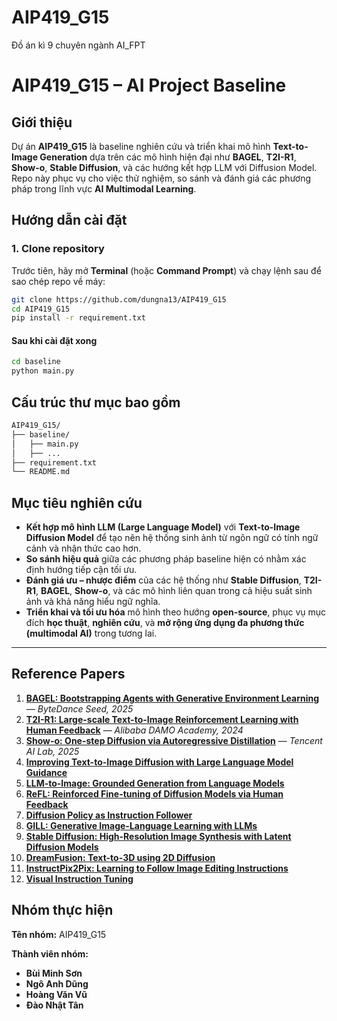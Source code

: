 # AIP419_G15
Đồ án kì 9 chuyên ngành AI_FPT

# AIP419_G15 – AI Project Baseline

## Giới thiệu
Dự án **AIP419_G15** là baseline nghiên cứu và triển khai mô hình **Text-to-Image Generation** dựa trên các mô hình hiện đại như **BAGEL**, **T2I-R1**, **Show-o**, **Stable Diffusion**, và các hướng kết hợp LLM với Diffusion Model.  
Repo này phục vụ cho việc thử nghiệm, so sánh và đánh giá các phương pháp trong lĩnh vực **AI Multimodal Learning**.
## Hướng dẫn cài đặt

### 1. Clone repository
Trước tiên, hãy mở **Terminal** (hoặc **Command Prompt**) và chạy lệnh sau để sao chép repo về máy:
```bash
git clone https://github.com/dungna13/AIP419_G15
cd AIP419_G15
pip install -r requirement.txt
```

#### Sau khi cài đặt xong 
```bash
cd baseline
python main.py
```

## Cấu trúc thư mục bao gồm
```bash
AIP419_G15/
├── baseline/
│   ├── main.py
│   ├── ...
├── requirement.txt
└── README.md
```

## Mục tiêu nghiên cứu

-  **Kết hợp mô hình LLM (Large Language Model)** với **Text-to-Image Diffusion Model** để tạo nên hệ thống sinh ảnh từ ngôn ngữ có tính ngữ cảnh và nhận thức cao hơn.  
-  **So sánh hiệu quả** giữa các phương pháp baseline hiện có nhằm xác định hướng tiếp cận tối ưu.  
-  **Đánh giá ưu – nhược điểm** của các hệ thống như **Stable Diffusion**, **T2I-R1**, **BAGEL**, **Show-o**, và các mô hình liên quan trong cả hiệu suất sinh ảnh và khả năng hiểu ngữ nghĩa.  
-  **Triển khai và tối ưu hóa** mô hình theo hướng **open-source**, phục vụ mục đích **học thuật**, **nghiên cứu**, và **mở rộng ứng dụng đa phương thức (multimodal AI)** trong tương lai.

---

## Reference Papers

1. [**BAGEL: Bootstrapping Agents with Generative Environment Learning**](https://arxiv.org/abs/2505.14683) — *ByteDance Seed, 2025*  
2. [**T2I-R1: Large-scale Text-to-Image Reinforcement Learning with Human Feedback**](https://arxiv.org/abs/2408.12528) — *Alibaba DAMO Academy, 2024*  
3. [**Show-o: One-step Diffusion via Autoregressive Distillation**](https://arxiv.org/abs/2501.17811) — *Tencent AI Lab, 2025*  
4. [**Improving Text-to-Image Diffusion with Large Language Model Guidance**](https://arxiv.org/abs/2504.16080)  
5. [**LLM-to-Image: Grounded Generation from Language Models**](https://arxiv.org/abs/2505.22525)  
6. [**ReFL: Reinforced Fine-tuning of Diffusion Models via Human Feedback**](https://arxiv.org/abs/2505.00703)  
7. [**Diffusion Policy as Instruction Follower**](https://arxiv.org/abs/2311.13917)  
8. [**GILL: Generative Image-Language Learning with LLMs**](https://arxiv.org/abs/2403.08752)  
9. [**Stable Diffusion: High-Resolution Image Synthesis with Latent Diffusion Models**](https://arxiv.org/abs/2112.10752)  
10. [**DreamFusion: Text-to-3D using 2D Diffusion**](https://arxiv.org/abs/2209.14988)  
11. [**InstructPix2Pix: Learning to Follow Image Editing Instructions**](https://arxiv.org/abs/2211.09800)  
12. [**Visual Instruction Tuning**](https://arxiv.org/abs/2304.08485)


## Nhóm thực hiện

**Tên nhóm:** AIP419_G15  

**Thành viên nhóm:**
-  **Bùi Minh Sơn**
-  **Ngô Anh Dũng**
-  **Hoàng Văn Vũ**
-  **Đào Nhật Tân**

